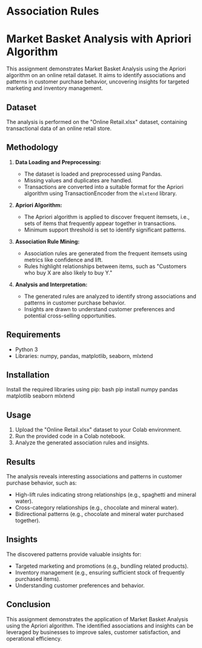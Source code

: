 # Association Rules
# Market Basket Analysis with Apriori Algorithm

This assignment demonstrates Market Basket Analysis using the Apriori algorithm on an online retail dataset. It aims to identify associations and patterns in customer purchase behavior, uncovering insights for targeted marketing and inventory management.

## Dataset

The analysis is performed on the "Online Retail.xlsx" dataset, containing transactional data of an online retail store. 

## Methodology

1. **Data Loading and Preprocessing:**
    - The dataset is loaded and preprocessed using Pandas.
    - Missing values and duplicates are handled.
    - Transactions are converted into a suitable format for the Apriori algorithm using TransactionEncoder from the `mlxtend` library.

2. **Apriori Algorithm:**
    - The Apriori algorithm is applied to discover frequent itemsets, i.e., sets of items that frequently appear together in transactions.
    - Minimum support threshold is set to identify significant patterns.

3. **Association Rule Mining:**
    - Association rules are generated from the frequent itemsets using metrics like confidence and lift.
    - Rules highlight relationships between items, such as "Customers who buy X are also likely to buy Y."

4. **Analysis and Interpretation:**
    - The generated rules are analyzed to identify strong associations and patterns in customer purchase behavior.
    - Insights are drawn to understand customer preferences and potential cross-selling opportunities.

## Requirements

- Python 3
- Libraries: numpy, pandas, matplotlib, seaborn, mlxtend

## Installation

Install the required libraries using pip:
bash pip install numpy pandas matplotlib seaborn mlxtend

 
## Usage

1. Upload the "Online Retail.xlsx" dataset to your Colab environment.
2. Run the provided code in a Colab notebook.
3. Analyze the generated association rules and insights.

## Results

The analysis reveals interesting associations and patterns in customer purchase behavior, such as:

- High-lift rules indicating strong relationships (e.g., spaghetti and mineral water).
- Cross-category relationships (e.g., chocolate and mineral water).
- Bidirectional patterns (e.g., chocolate and mineral water purchased together).

## Insights

The discovered patterns provide valuable insights for:

- Targeted marketing and promotions (e.g., bundling related products).
- Inventory management (e.g., ensuring sufficient stock of frequently purchased items).
- Understanding customer preferences and behavior.

## Conclusion

This assignment demonstrates the application of Market Basket Analysis using the Apriori algorithm. The identified associations and insights can be leveraged by businesses to improve sales, customer satisfaction, and operational efficiency.
